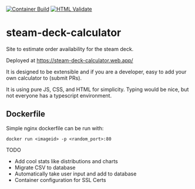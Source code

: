 [![Container Build](https://github.com/MooNag/steam-deck-calculator/actions/workflows/build.yml/badge.svg)](https://github.com/MooNag/steam-deck-calculator/actions/workflows/build.yml)
[![HTML Validate](https://github.com/MooNag/steam-deck-calculator/actions/workflows/validate.yml/badge.svg)](https://github.com/MooNag/steam-deck-calculator/actions/workflows/validate.yml)

# steam-deck-calculator

Site to estimate order availability for the steam deck.

Deployed at https://steam-deck-calculator.web.app/

It is designed to be extensible and if you are a developer, easy to add your own calculator to (submit PRs).

It is using pure JS, CSS, and HTML for simplicity. Typing would be nice, but not everyone has a typescript environment.


## Dockerfile
Simple nginx dockerfile can be run with:

`docker run <imageid> -p <random_port>:80`

TODO
 - Add cool stats like distributions and charts
 - Migrate CSV to database
 - Automatically take user input and add to database 
 - Container configuration for SSL Certs
